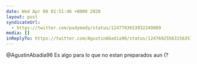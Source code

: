 ```yaml
---
date: Wed Apr 08 01:51:46 +0000 2020
layout: post
syndicateUrl:
  - https://twitter.com/pudymody/status/1247703653932249089
media: []
inReplyTo: https://twitter.com/AgustinAbadia96/status/1247692556315635712
---
```

@AgustinAbadia96 Es algo para lo que no estan preparados aun (?

